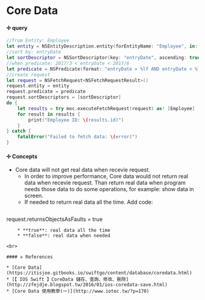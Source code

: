 # Core Data

#### ✢ query

```swift
//from Entity: Employee
let entity = NSEntityDescription.entity(forEntityName: "Employee", in: self.moc)
//sort by: entryDate
let sortDescriptor = NSSortDescriptor(key: "entryDate", ascending: true)
//when predicate: 2017/3 < entryDate < 2017/6
let predicate = NSPredicate(format: "entryDate > %lf AND entryDate < %lf", start, end)
//create request
let request = NSFetchRequest<NSFetchRequestResult>()
request.entity = entity
request.predicate = predicate
request.sortDescriptors = [sortDescriptor]
do {
    let results = try moc.executeFetchRequest(request) as! [Employee]
    for result in results {
        print("Employee ID: \(results.id)")
    }
} catch {
    fatalError("Failed to fetch data: \(error)")
}
```

#### ✢ Concepts

* Core data will not get real data when recevie request.<br>
  * In order to improve performance, Core data would not return real data when recevie request.  Than return real data when program needs those data to do some operations, for example: show data in screen.
  * If needed to return real data all the time. Add code:
  ```swift
request.returnsObjectsAsFaults = true
```
    * **true**: real data all the time
    * **false**: real data when needed 

<br>

#### ✢ References

* [Core Data](https://itisjoe.gitbooks.io/swiftgo/content/database/coredata.html)
* [【 IOS Swift 】CoreData 儲存、查詢、修改、刪除](http://zfejdje.blogspot.tw/2016/01/ios-coredata-save.html)
* [Core Data 使用教學(一)](http://www.iotec.tw/?p=170)

